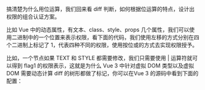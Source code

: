 搞清楚为什么用位运算，我们回来看 diff 判断，如何根据位运算的特点，设计出权限的组合认证方案。

比如 Vue 中的动态属性，有文本、class、style、props 几个属性，我们可以使用二进制中的一个位置来表示权限，看下面的代码，我们使用左移的方式分别在四个二进制上标记了 1，代表四种不同的权限，使用按位或的方式去实现权限授予。

比如，一个节点如果 TEXT 和 STYLE 都需要修改，我们只需要使用 | 运算符就可以得到 flag1 的权限表示，这就是为什么 Vue 3 中针对虚拟 DOM 类型以及虚拟 DOM 需要动态计算 diff 的树形都做了标记，你可以在Vue 3 的源码中看到下面的配置：
